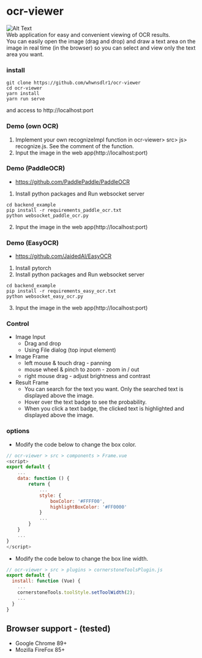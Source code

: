 # ocr-viewer

![Alt Text](example.gif)
<br />
Web application for easy and convenient viewing of OCR results.
<br />
You can easily open the image (drag and drop) and draw a text area on the image in real time (in the browser) so you can select and view only the text area you want.

### install
```
git clone https://github.com/whwnsdlr1/ocr-viewer
cd ocr-viewer
yarn install
yarn run serve
```
and access to http://localhost:port

### Demo (own OCR)
1. Implement your own recognizeImpl function in ocr-viewer> src> js> recognize.js. See the comment of the function.
2. Input the image in the web app(http://localhost:port)

### Demo (PaddleOCR)
- https://github.com/PaddlePaddle/PaddleOCR
1. Install python packages and Run websocket server
```
cd backend_example
pip install -r requirements_paddle_ocr.txt
python websocket_paddle_ocr.py
```
2. Input the image in the web app(http://localhost:port)

### Demo (EasyOCR)
- https://github.com/JaidedAI/EasyOCR
1. Install pytorch
2. Install python packages and Run websocket server
```
cd backend_example
pip install -r requirements_easy_ocr.txt
python websocket_easy_ocr.py
```
3. Input the image in the web app(http://localhost:port)

### Control
- Image Input
    - Drag and drop
    - Using File dialog (top input element)
- Image Frame
    - left mouse & touch drag - panning
    - mouse wheel & pinch to zoom - zoom in / out
    - right mouse drag - adjust brightness and contrast
- Result Frame
    - You can search for the text you want. Only the searched text is displayed above the image.
    - Hover over the text badge to see the probability.
    - When you click a text badge, the clicked text is highlighted and displayed above the image.

### options
- Modify the code below to change the box color.
```js
// ocr-viewer > src > components > Frame.vue
<script>
export default {
    ...
    data: function () {
        return {
            ...
            style: {
                boxColor: '#FFFF00',
                highlightBoxColor: '#FF0000'
            }
            ...
        }
    }
    ...
}
</script>
```
- Modify the code below to change the box line width.
```js
// ocr-viewer > src > plugins > cornerstoneToolsPlugin.js
export default {
  install: function (Vue) {
    ...
    cornerstoneTools.toolStyle.setToolWidth(2);
    ...
  }
}

```

## Browser support - (tested)
- Google Chrome 89+
- Mozilla FireFox 85+
